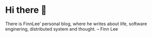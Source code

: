 # Hi there 👋
There is FinnLee’ personal blog, where he writes about life, software enginering, distributed system and thought.
– Finn Lee
